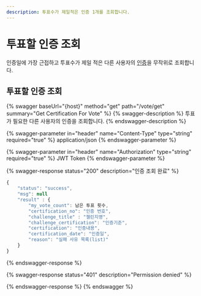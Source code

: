 ```yaml
---
description: 투표수가 제일적은 인증 1개를 조회합니다.
---
```


# 투표할 인증 조회

인증일에 가장 근접하고 투표수가 제일 적은 다른 사용자의 [인증](../challenge-maker-1/)을 무작위로 조회합니다.

## 투표할 인증 조회

{% swagger baseUrl="{host}" method="get" path="/vote/get" summary="Get Certification For Vote" %}
{% swagger-description %}
투표가 필요한 다른 사용자의 인증을 조회합니다.
{% endswagger-description %}

{% swagger-parameter in="header" name="Content-Type" type="string" required="true" %}
application/json
{% endswagger-parameter %}

{% swagger-parameter in="header" name="Authorization" type="string" required="true" %}
JWT Token
{% endswagger-parameter %}

{% swagger-response status="200" description="인증 조회 완료" %}
```javascript
{
    "status": "success",
    "msg": null
    "result" : {
        "my_vote_count": 남은 투표 횟수,
        "certification_no": "인증 번호",
        "challenge_title" : "챌린지명",
        "challenge_certification": "인증기준",
        "certification": "인증내용",
        "certification_date": "인증일",
        "reason": "실패 사유 목록(list)"
    }
}
```
{% endswagger-response %}

{% swagger-response status="401" description="Permission denied" %}

{% endswagger-response %}
{% endswagger %}
